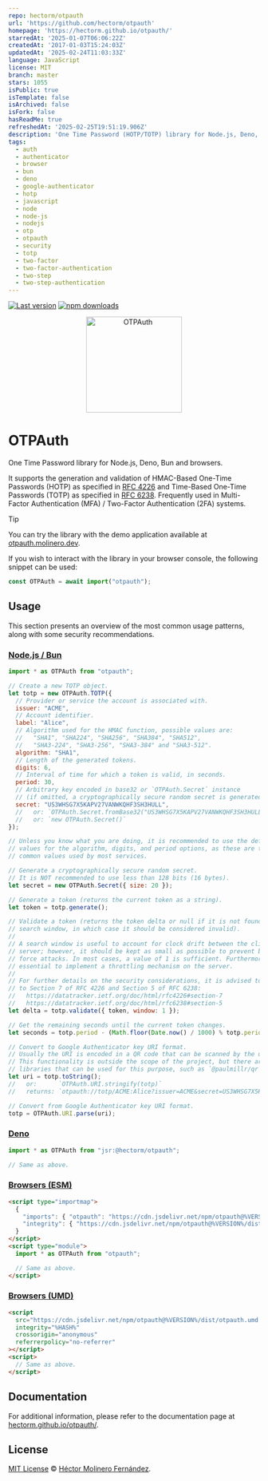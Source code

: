 ```yaml
---
repo: hectorm/otpauth
url: 'https://github.com/hectorm/otpauth'
homepage: 'https://hectorm.github.io/otpauth/'
starredAt: '2025-01-07T06:06:22Z'
createdAt: '2017-01-03T15:24:03Z'
updatedAt: '2025-02-24T11:03:33Z'
language: JavaScript
license: MIT
branch: master
stars: 1055
isPublic: true
isTemplate: false
isArchived: false
isFork: false
hasReadMe: true
refreshedAt: '2025-02-25T19:51:19.906Z'
description: 'One Time Password (HOTP/TOTP) library for Node.js, Deno, Bun and browsers.'
tags:
  - auth
  - authenticator
  - browser
  - bun
  - deno
  - google-authenticator
  - hotp
  - javascript
  - node
  - node-js
  - nodejs
  - otp
  - otpauth
  - security
  - totp
  - two-factor
  - two-factor-authentication
  - two-step
  - two-step-authentication
---
```


[![Last version](https://img.shields.io/github/v/tag/hectorm/otpauth?label=version)](https://github.com/hectorm/otpauth/tags)
[![npm downloads](https://img.shields.io/npm/dm/otpauth?label=npm%20downloads)](https://www.npmjs.com/package/otpauth)

<p align="center">
  <img alt="OTPAuth" src="./resources/logo/OTPAuth-Color-Reduced.svg" height="192" />
</p>

# OTPAuth

One Time Password library for Node.js, Deno, Bun and browsers.

It supports the generation and validation of
HMAC-Based One-Time Passwords (HOTP) as specified in [RFC 4226](https://datatracker.ietf.org/doc/html/rfc4226) and
Time-Based One-Time Passwords (TOTP) as specified in [RFC 6238](https://datatracker.ietf.org/doc/html/rfc6238).
Frequently used in Multi-Factor Authentication (MFA) / Two-Factor Authentication (2FA) systems.

> [!TIP]
> You can try the library with the demo application available at [otpauth.molinero.dev](https://otpauth.molinero.dev).
>
> If you wish to interact with the library in your browser console, the following snippet can be used:
>
> ```javascript
> const OTPAuth = await import("otpauth");
> ```

## Usage

This section presents an overview of the most common usage patterns, along with some security recommendations.

### [Node.js / Bun](https://www.npmjs.com/package/otpauth)

```javascript
import * as OTPAuth from "otpauth";

// Create a new TOTP object.
let totp = new OTPAuth.TOTP({
  // Provider or service the account is associated with.
  issuer: "ACME",
  // Account identifier.
  label: "Alice",
  // Algorithm used for the HMAC function, possible values are:
  //   "SHA1", "SHA224", "SHA256", "SHA384", "SHA512",
  //   "SHA3-224", "SHA3-256", "SHA3-384" and "SHA3-512".
  algorithm: "SHA1",
  // Length of the generated tokens.
  digits: 6,
  // Interval of time for which a token is valid, in seconds.
  period: 30,
  // Arbitrary key encoded in base32 or `OTPAuth.Secret` instance
  // (if omitted, a cryptographically secure random secret is generated).
  secret: "US3WHSG7X5KAPV27VANWKQHF3SH3HULL",
  //   or: `OTPAuth.Secret.fromBase32("US3WHSG7X5KAPV27VANWKQHF3SH3HULL")`
  //   or: `new OTPAuth.Secret()`
});

// Unless you know what you are doing, it is recommended to use the default
// values for the algorithm, digits, and period options, as these are the most
// common values used by most services.

// Generate a cryptographically secure random secret.
// It is NOT recommended to use less than 128 bits (16 bytes).
let secret = new OTPAuth.Secret({ size: 20 });

// Generate a token (returns the current token as a string).
let token = totp.generate();

// Validate a token (returns the token delta or null if it is not found in the
// search window, in which case it should be considered invalid).
//
// A search window is useful to account for clock drift between the client and
// server; however, it should be kept as small as possible to prevent brute
// force attacks. In most cases, a value of 1 is sufficient. Furthermore, it is
// essential to implement a throttling mechanism on the server.
//
// For further details on the security considerations, it is advised to refer
// to Section 7 of RFC 4226 and Section 5 of RFC 6238:
//   https://datatracker.ietf.org/doc/html/rfc4226#section-7
//   https://datatracker.ietf.org/doc/html/rfc6238#section-5
let delta = totp.validate({ token, window: 1 });

// Get the remaining seconds until the current token changes.
let seconds = totp.period - (Math.floor(Date.now() / 1000) % totp.period);

// Convert to Google Authenticator key URI format.
// Usually the URI is encoded in a QR code that can be scanned by the user.
// This functionality is outside the scope of the project, but there are many
// libraries that can be used for this purpose, such as `@paulmillr/qr`.
let uri = totp.toString();
//   or:      `OTPAuth.URI.stringify(totp)`
//   returns: `otpauth://totp/ACME:Alice?issuer=ACME&secret=US3WHSG7X5KAPV27VANWKQHF3SH3HULL&algorithm=SHA1&digits=6&period=30`

// Convert from Google Authenticator key URI format.
totp = OTPAuth.URI.parse(uri);
```

### [Deno](https://jsr.io/@hectorm/otpauth)

```javascript
import * as OTPAuth from "jsr:@hectorm/otpauth";

// Same as above.
```

### [Browsers (ESM)](https://www.jsdelivr.com/package/npm/otpauth)

```html
<script type="importmap">
  {
    "imports": { "otpauth": "https://cdn.jsdelivr.net/npm/otpauth@%VERSION%/dist/otpauth.esm.min.js" },
    "integrity": { "https://cdn.jsdelivr.net/npm/otpauth@%VERSION%/dist/otpauth.esm.min.js": "%HASH%" }
  }
</script>
<script type="module">
  import * as OTPAuth from "otpauth";

  // Same as above.
</script>
```

### [Browsers (UMD)](https://www.jsdelivr.com/package/npm/otpauth)

```html
<script
  src="https://cdn.jsdelivr.net/npm/otpauth@%VERSION%/dist/otpauth.umd.min.js"
  integrity="%HASH%"
  crossorigin="anonymous"
  referrerpolicy="no-referrer"
></script>
<script>
  // Same as above.
</script>
```

## Documentation

For additional information, please refer to the documentation page at [hectorm.github.io/otpauth/](https://hectorm.github.io/otpauth/).

## License

[MIT License](https://github.com/hectorm/otpauth/blob/master/LICENSE.md)
© [Héctor Molinero Fernández](https://hector.molinero.dev/).
